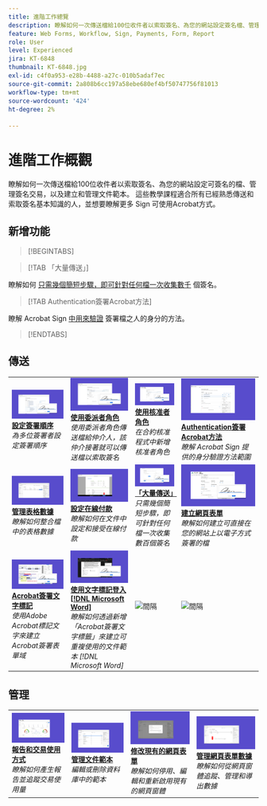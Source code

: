 ```yaml
---
title: 進階工作總覽
description: 瞭解如何一次傳送檔給100位收件者以索取簽名、為您的網站設定簽名檔、管理簽名交易，以及建立及管理文件範本
feature: Web Forms, Workflow, Sign, Payments, Form, Report
role: User
level: Experienced
jira: KT-6848
thumbnail: KT-6848.jpg
exl-id: c4f0a953-e28b-4488-a27c-010b5adaf7ec
source-git-commit: 2a808b6cc197a58ebe680ef4bf50747756f81013
workflow-type: tm+mt
source-wordcount: '424'
ht-degree: 2%

---
```


# 進階工作概觀

瞭解如何一次傳送檔給100位收件者以索取簽名、為您的網站設定可簽名的檔、管理簽名交易，以及建立和管理文件範本。 這些教學課程適合所有已經熟悉傳送和索取簽名基本知識的人，並想要瞭解更多 Sign 可使用Acrobat方式。

## 新增功能

>[!BEGINTABS]

>[!TAB 「大量傳送」]

瞭解如何 [只需幾個簡短步驟，即可針對任何檔一次收集數千](megasign.md) 個簽名。

>[!TAB Authentication簽署Acrobat方法]

瞭解 Acrobat Sign [中用來驗證](authentication-methods.md) 簽署檔之人的身分的方法。

>[!ENDTABS]

## 傳送

<table style="table-layout:fixed">
<tr>
  <td>
    <a href="setting-up-routing.md">
      <img alt="設定簽署順序" src="../assets/signing-order.png">
    </a>
    <div>
    <a href="setting-up-routing.md"><strong>設定簽署順序</strong></a>
    </div>
    <em>為多位簽署者設定簽署順序</em>
    <br>
  </td>
  <td>
    <a href="delegate-signature.md">
      <img alt="委派給其他人" src="../assets/delegator-role.png" />
    </a>  
    <div>
    <a href="delegate-signature.md"><strong>使用委派者角色</strong></a>
    </div>
    <em>使用委派者角色傳送檔給仲介人，該仲介接著就可以傳送檔以索取簽名</em>
    <br>
  </td>
  <td>
    <a href="add-an-approver.md">
      <img alt="使用核准者角色" src="../assets/approver-role.png" />
    </a>
    <div>
    <a href="add-an-approver.md"><strong>使用核准者角色</strong></a>
    </div>
    <em>在合約核准程式中新增核准者角色</em>
    <br>
  </td>
  <td>
    <a href="authentication-methods.md">
      <img alt="Authentication簽署Acrobat方法" src="../assets/authentication.png" />
    </a>
    <div>
    <a href="authentication-methods.md"><strong>Authentication簽署Acrobat方法</strong></a>
    </div>
    <em>瞭解 Acrobat Sign 提供的身分驗證方法範圍</em>
    <br>
  </td>
</tr>
<tr>
  <td>
      <a href="manage-form-data.md">
        <img alt="管理表格數據" src="../assets/manage-form-data.png" />
      </a>
      <div>
      <a href="manage-form-data.md"><strong>管理表格數據</strong></a>
      </div>
      <em>瞭解如何整合檔中的表格數據</em>
      <br>
    </td>
  <td>
    <a href="set-up-online-payments.md">
      <img alt="設定線上付款" src="../assets/payment.png" />
    </a>
    <div>
    <a href="set-up-online-payments.md"><strong>設定在線付款</strong></a>
    </div>
    <em>瞭解如何在文件中設定和接受在線付款</em>
    <br>
  </td>
  <td>
      <a href="megasign.md">
        <img alt="大量傳送" src="../assets/send-in-bulk.png" />
      </a>
      <div>
      <a href="megasign.md"><strong>「大量傳送」</strong></a>
      </div>
      <em>只需幾個簡短步驟，即可針對任何檔一次收集數百個簽名</em>
      <br>
  </td>
 <td>
      <a href="webform.md">
        <img alt="建立網頁表單" src="../assets/web-form.png" />
    </a>
      <div>
      <a href="webform.md"><strong>建立網頁表單</strong></a>
      </div>
      <em>瞭解如何建立可直接在您的網站上以電子方式簽署的檔</em>
      <br>
  </td>
</tr>
<tr>
  <td>
      <a href="adobe-sign-text-tagging.md">
        <img alt="Acrobat簽署文字標記" src="../assets/tagging.png" />
    </a>
      <div>
      <a href="adobe-sign-text-tagging.md"><strong>Acrobat簽署文字標記</strong></a>
      </div>
      <em>使用Adobe Acrobat標記文字來建立Acrobat簽署表單域</em>
      <br>
    </td>
  <td>
    <a href="text-tagging-word.md">
      <img alt="使用文字標記登入 [!DNL Microsoft Word]" src="../assets/word-tagging.png" />
  </a>
    <div>
    <a href="text-tagging-word.md"><strong>使用文字標記登入 [!DNL Microsoft Word]</strong></a>
    </div>
    <em>瞭解如何透過新增「Acrobat簽署文字標籤」來建立可重複使用的文件範本 [!DNL Microsoft Word]</em>
    <br>
  </td>
  <td>
    <img alt="間隔" src="../assets/Whitespacer.png" />
    <div>
    <br>
  </td>
  <td>
    <img alt="間隔" src="../assets/Whitespacer.png" />
    <div>
    <br>
  </td>
</tr>
</table>

## 管理

<table style="table-layout:fixed">
<tr>
<td>
    <a href="creating-a-report.md">
      <img alt="報告和交易使用方式" src="../assets/reporting.png" />
    </a>
    <div>
    <a href="creating-a-report.md"><strong>報告和交易使用方式</strong></a>
    </div>
    <em>瞭解如何產生報告並追蹤交易使用量</em>
    <br>
  </td>
  <td>
    <a href="edit-a-template.md">
      <img alt="管理文件範本" src="../assets/edit-template.png" />
    </a>
    <div>
    <a href="edit-a-template.md"><strong>管理文件範本</strong></a>
    </div>
    <em>編輯或刪除資料庫中的範本</em>
    <br>
  </td>
  <td>
    <a href="modify-webform.md">
      <img alt="修改現有的網頁表單" src="../assets/modify-web-form.png" />
    </a>
    <div>
    <a href="modify-webform.md"><strong>修改現有的網頁表單</strong></a>
    </div>
    <em>瞭解如何停用、編輯和重新啟用現有的網頁窗體</em>
    <br>
  </td>  
  <td>
    <a href="manage-webform-data.md">
      <img alt="管理網頁表單數據" src="../assets/manage-web-form.png" />
    </a>
    <div>
    <a href="manage-webform-data.md"><strong>管理網頁表單數據</strong></a>
    </div>
    <em>瞭解如何從網頁窗體追蹤、管理和導出數據</em>
    <br>
  </td>  
</tr>
</table>
